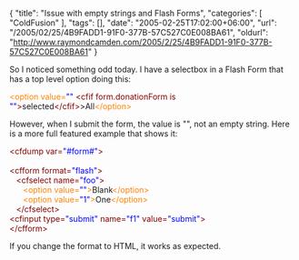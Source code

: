 {
	"title": "Issue with empty strings and Flash Forms",
	"categories": [
		"ColdFusion"
	],
	"tags": [],
	"date": "2005-02-25T17:02:00+06:00",
	"url": "/2005/02/25/4B9FADD1-91F0-377B-57C527C0E008BA61",
	"oldurl": "http://www.raymondcamden.com/2005/2/25/4B9FADD1-91F0-377B-57C527C0E008BA61"
}

So I noticed something odd today. I have a selectbox in a Flash Form that has a top level option doing this:

<div class="code"><FONT COLOR=NAVY><FONT COLOR=FF8000>&lt;option value=<FONT COLOR=BLUE>""</FONT> <FONT COLOR=MAROON>&lt;cfif form.donationForm is <FONT COLOR=BLUE>""</FONT>&gt;</FONT></FONT></FONT>selected<FONT COLOR=MAROON>&lt;/cfif&gt;</FONT>&gt;All<FONT COLOR=NAVY><FONT COLOR=FF8000>&lt;/option&gt;</FONT></FONT></div>

However, when I submit the form, the value is "", not an empty string. Here is a more full featured example that shows it:

<div class="code"><FONT COLOR=MAROON>&lt;cfdump var=<FONT COLOR=BLUE>"#form#"</FONT>&gt;</FONT><br>
<br>
<FONT COLOR=MAROON>&lt;cfform format=<FONT COLOR=BLUE>"flash"</FONT>&gt;</FONT>     <br>
&nbsp;&nbsp;&nbsp;<FONT COLOR=MAROON>&lt;cfselect name=<FONT COLOR=BLUE>"foo"</FONT>&gt;</FONT><br>
&nbsp;&nbsp;&nbsp;&nbsp;&nbsp;&nbsp;<FONT COLOR=NAVY><FONT COLOR=FF8000>&lt;option value=<FONT COLOR=BLUE>""</FONT>&gt;</FONT></FONT>Blank<FONT COLOR=NAVY><FONT COLOR=FF8000>&lt;/option&gt;</FONT></FONT><br>
&nbsp;&nbsp;&nbsp;&nbsp;&nbsp;&nbsp;<FONT COLOR=NAVY><FONT COLOR=FF8000>&lt;option value=<FONT COLOR=BLUE>"1"</FONT>&gt;</FONT></FONT>One<FONT COLOR=NAVY><FONT COLOR=FF8000>&lt;/option&gt;</FONT></FONT><br>
&nbsp;&nbsp;&nbsp;<FONT COLOR=MAROON>&lt;/cfselect&gt;</FONT><br>
    <FONT COLOR=MAROON>&lt;cfinput  type=<FONT COLOR=BLUE>"submit"</FONT> name=<FONT COLOR=BLUE>"f1"</FONT> value=<FONT COLOR=BLUE>"submit"</FONT>&gt;</FONT><br>
<FONT COLOR=MAROON>&lt;/cfform&gt;</FONT></div>

If you change the format to HTML, it works as expected.
